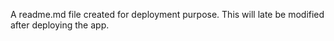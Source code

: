 A readme.md file created for deployment purpose. This will late be modified after deploying the app.
